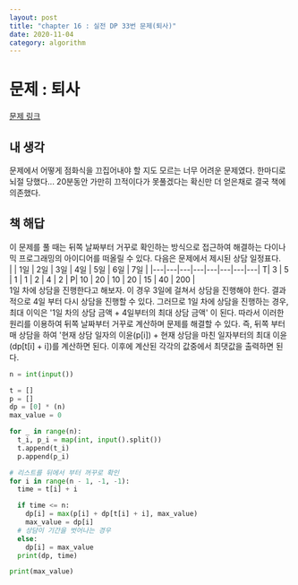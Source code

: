 ```yaml
---
layout: post
title: "chapter 16 : 실전 DP 33번 문제(퇴사)"
date: 2020-11-04
category: algorithm
---
```

# 문제 : 퇴사
[문제 링크](https://www.acmicpc.net/problem/14501)

## 내 생각
문제에서 어떻게 점화식을 끄집어내야 할 지도 모르는 너무 어려운 문제였다. 한마디로 뇌절 당했다... 20분동안 가만히 끄적이다가 못풀겠다는 확신만 더 얻은채로 결국 책에 의존했다.   

## 책 해답
이 문제를 풀 때는 뒤쪽 날짜부터 거꾸로 확인하는 방식으로 접근하여 해결하는 다이나믹 프로그래밍의 아이디어를 떠올릴 수 있다. 다음은 문제에서 제시된 상담 일정표다.   
|   | 1일 | 2일 | 3일 | 4일 | 5일 | 6일 | 7일 |
|---|---|---|---|---|---|---|---| 
T| 3 | 5 | 1 | 1 | 2 | 4 | 2 |
P| 10 | 20 | 10 | 20 | 15 | 40 | 200 |  
1일 차에 상담을 진행한다고 해보자. 이 경우 3일에 걸쳐서 상담을 진행해야 한다. 결과적으로 4일 부터 다시 상담을 진행할 수 있다. 그러므로 1일 차에 상담을 진행하는 경우, 최대 이익은 '1일 차의 상담 금액 + 4일부터의 최대 상담 금액' 이 된다. 따라서 이러한 원리를 이용하여 뒤쪽 날짜부터 거꾸로 계산하며 문제를 해결할 수 있다. 즉, 뒤쪽 부터 매 상담을 하여 '현재 상담 일자의 이윤(p[i]) + 현재 상담을 마친 일자부터의 최대 이윤(dp[t[i] + i])를 계산하면 된다. 이후에 계산된 각각의 값중에서 최댓값을 출력하면 된다.
```python
n = int(input())

t = []
p = []
dp = [0] * (n)
max_value = 0

for _ in range(n):
  t_i, p_i = map(int, input().split())
  t.append(t_i)
  p.append(p_i)

# 리스트를 뒤에서 부터 꺼꾸로 확인
for i in range(n - 1, -1, -1):
  time = t[i] + i

  if time <= n:
    dp[i] = max(p[i] + dp[t[i] + i], max_value)
    max_value = dp[i]
  # 상담이 기간을 벗어나는 경우
  else:
    dp[i] = max_value
  print(dp, time)

print(max_value)
```
